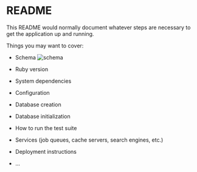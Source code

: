 # README

This README would normally document whatever steps are necessary to get the
application up and running.

Things you may want to cover:

* Schema
![schema](https://i.imgur.com/gzoHyeR.png)
* Ruby version

* System dependencies

* Configuration

* Database creation

* Database initialization

* How to run the test suite

* Services (job queues, cache servers, search engines, etc.)

* Deployment instructions

* ...
